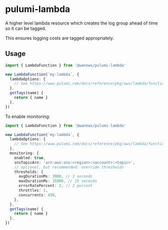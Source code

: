 # pulumi-lambda

A higher level lambda resource which creates the log group ahead of time so it can be tagged.

This ensures logging costs are tagged appropriately.

## Usage

```ts
import { LambdaFunction } from '@wanews/pulumi-lambda'

new LambdaFunction(`my-lambda`, {
  lambdaOptions: {
    // See https://www.pulumi.com/docs/reference/pkg/aws/lambda/function/#inputs
  },
  getTags(name) {
    return { name }
  },
})
```

To enable monitoring:

```ts
import { LambdaFunction } from '@wanews/pulumi-lambda'

new LambdaFunction(`my-lambda`, {
  lambdaOptions: {
    // See https://www.pulumi.com/docs/reference/pkg/aws/lambda/function/#inputs
  },
  monitoring: {
    enabled: true,
    snsTopicArn: 'arn:aws:sns:<region>:<account>:<topic>',
    // optional, but recommended: override thresholds
    thresholds: {
      avgDurationMs: 3000, // 3 seconds
      maxDurationMs: 15000, // 15 seconds
      errorRatePercent: 2, // 2 percent
      throttles: 1,
      concurrents: 450,
    },
  },
  getTags(name) {
    return { name }
  },
})
```
